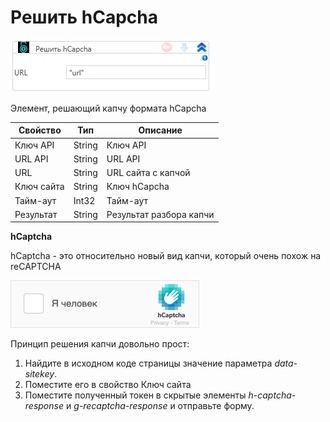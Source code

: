 # Решить hCapcha

![](<../../../.gitbook/assets/image (505).png>)

Элемент, решающий капчу формата hCapcha

| Свойство   | Тип    | Описание                |
| ---------- | ------ | ----------------------- |
| Ключ API   | String | Ключ API                |
| URL API    | String | URL API                 |
| URL        | String | URL сайта с капчой      |
| Ключ сайта | String | Ключ hCapcha            |
| Тайм-аут   | Int32  | Тайм-аут                |
| Результат  | String | Результат разбора капчи |



**hCaptcha**

hCaptcha - это относительно новый вид капчи, который очень похож на reCAPTCHA

![](<../../../.gitbook/assets/image (801).png>)

Принцип решения капчи довольно прост:

1. Найдите в исходном коде страницы значение параметра _data-sitekey_.
2. Поместите его в свойство Ключ сайта
3. Поместите полученный токен в скрытые элементы _h-captcha-response_ и _g-recaptcha-response_ и отправьте форму.

